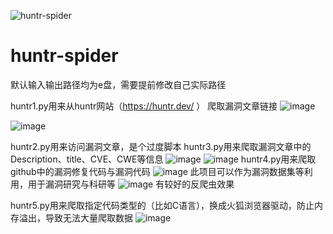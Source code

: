 ![huntr-spider](https://socialify.git.ci/xulei1112/huntr-spider/image?font=Source%20Code%20Pro&language=1&logo=https%3A%2F%2Favatars.githubusercontent.com%2Fu%2F64565724%3Fv%3D4&name=1&pattern=Overlapping%20Hexagons&theme=Dark)
# huntr-spider
默认输入输出路径均为e盘，需要提前修改自己实际路径


huntr1.py用来从huntr网站（https://huntr.dev/ ）
爬取漏洞文章链接
![image](https://user-images.githubusercontent.com/64565724/230029991-d921541a-cb6b-4e0d-92f3-b75fc11c6fc0.png)

![image](https://user-images.githubusercontent.com/64565724/230029555-6a63c661-de7a-4e9f-bf03-93e0c3b7d55c.png)


huntr2.py用来访问漏洞文章，是个过度脚本
huntr3.py用来爬取漏洞文章中的Description、title、CVE、CWE等信息
![image](https://user-images.githubusercontent.com/64565724/230030070-832e9354-9f04-47fd-8faa-16ada760f4ea.png)
![image](https://user-images.githubusercontent.com/64565724/230030415-602f7d7d-8d08-4609-bae6-3e7c35085cef.png)
huntr4.py用来爬取github中的漏洞修复代码与漏洞代码
![image](https://user-images.githubusercontent.com/64565724/230030662-6b583475-6054-4b1d-bd29-6eda44765459.png)
此项目可以作为漏洞数据集等利用，用于漏洞研究与科研等
![image](https://user-images.githubusercontent.com/64565724/230545240-b1cf7718-c70f-41c4-bf00-5826c2373364.png)
有较好的反爬虫效果

huntr5.py用来爬取指定代码类型的（比如C语言），换成火狐浏览器驱动，防止内存溢出，导致无法大量爬取数据
![image](https://user-images.githubusercontent.com/64565724/231638855-715182f1-6b4e-4d1f-8d7d-770a70279179.png)

